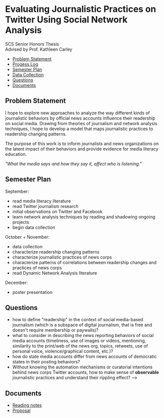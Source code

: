 # Evaluating Journalistic Practices on Twitter Using Social Network Analysis
SCS Senior Honors Thesis  
Advised by Prof. Kathleen Carley

- [Problem Statement](#problem-statement)
- [Progess Log](/ProgressLog.md)
- [Semester Plan](#semester-plan)
- [Data Collection](/datacollection)
- [Questions](#questions)
- [Documents](#documents)

## Problem Statement
I hope to explore new approaches to analyze the way different kinds of journalistic behaviors by official news accounts influence their readership on social media. Drawing from theories of journalism and network analysis techniques, I hope to develop a model that maps journalistic practices to readership changing patterns. 

The purpose of this work is to inform journalists and news organizations on the latent impact of their behaviors and provide evidence for media literacy education.

*"What the media says and how they say it, affect who is listening."*

## Semester Plan
September:
- read media literacy literature
- read Twitter journalism research
- initial observations on Twitter and Facebook
- learn network analysis techniques by reading and shadowing ongoing projects
- begin data collection

October + November:
- data collection
- characterize readership changing patterns
- characterize journalistic practices of news corps
- characterize patterns of correlations between readership changes and practices of news corps
- read Dynamic Network Analysis literature

December:
- poster presentation

## Questions
- how to define "readership" in the context of social media-based journalism (which is a subspace of digital journalism, that is free and doesn't require membership or paywalls)?
- what to consider in describing the news reporting behaviors of social media accounts (timeliness, use of images or videos, mentioning, similarity to the print/web of the news org, topics, retweets, use of personal voice, violence/graphical content, etc.)?
- how do state media accounts differ from news accounts of democratic states in their posting behaviors?
- Without knowing the automation mechanisms or curatorial intentions behind news corps Twitter accounts, how to make sense of **observable** journalistic practices and understand their rippling effect? --> 

## Documents
- [Reading notes](/literature)
- [Proposal](/Joyce%20Wang%20thesis%20proposal.pdf)

